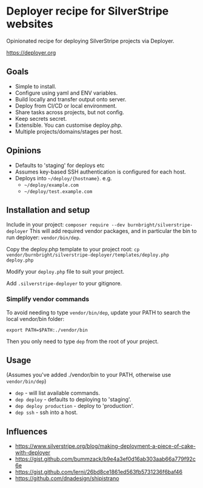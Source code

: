 # Deployer recipe for SilverStripe websites

Opinionated recipe for deploying SilverStripe projects via Deployer.

https://deployer.org

## Goals

* Simple to install.
* Configure using yaml and ENV variables.
* Build locally and transfer output onto server.
* Deploy from CI/CD or local environment.
* Share tasks across projects, but not config.
* Keep secrets secret.
* Extensible. You can customise deploy.php.
* Multiple projects/domains/stages per host.

## Opinions

 * Defaults to 'staging' for deploys etc
 * Assumes key-based SSH authentication is configured for each host.
 * Deploys into `~/deploy/{hostname}`. e.g.
	* `~/deploy/example.com`
	* `~/deploy/test.example.com`

## Installation and setup

Include in your project:
`composer require --dev burnbright/silverstripe-deployer`
This will add required vendor packages, and in particular the bin to run deployer: `vendor/bin/dep`.

Copy the deploy.php template to your project root:
`cp vendor/burnbright/silverstripe-deployer/templates/deploy.php deploy.php`

Modify your `deploy.php` file to suit your project.

Add `.silverstripe-deployer` to your gitignore.

### Simplify vendor commands

To avoid needing to type `vendor/bin/dep`, update your PATH to search the local vendor/bin folder:
```
export PATH=$PATH:./vendor/bin
```
Then you only need to type `dep` from the root of your project.

## Usage

(Assumes you've added ./vendor/bin to your PATH, otherwise use `vendor/bin/dep`)

 * `dep` - will list available commands.
 * `dep deploy` - defaults to deploying to 'staging'.
 * `dep deploy production` - deploy to 'production'.
 * `dep ssh` - ssh into a host.

## Influences

* https://www.silverstripe.org/blog/making-deployment-a-piece-of-cake-with-deployer
* https://gist.github.com/bummzack/b9e4a3ef0d16ab303aab66a779f92c6e
* https://gist.github.com/lerni/26bd8ce1861ed563fb5731236f6baf46
* https://github.com/dnadesign/shipistrano